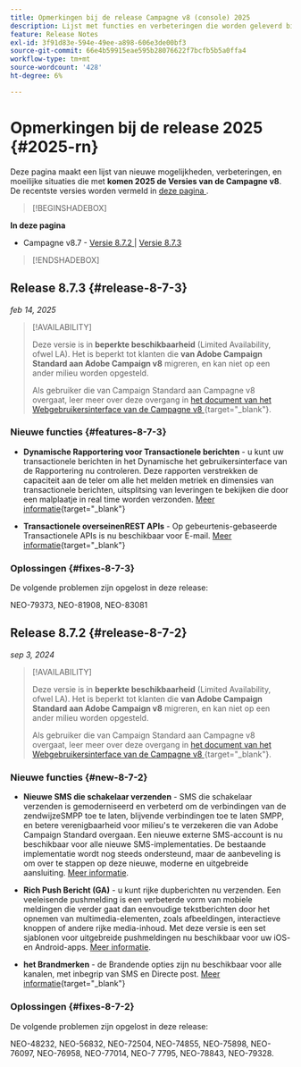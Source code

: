 ```yaml
---
title: Opmerkingen bij de release Campagne v8 (console) 2025
description: Lijst met functies en verbeteringen die worden geleverd bij de 2025-campagne v8-releases
feature: Release Notes
exl-id: 3f91d83e-594e-49ee-a898-606e3de00bf3
source-git-commit: 66e4b59915eae595b28076622f7bcfb5b5a0ffa4
workflow-type: tm+mt
source-wordcount: '428'
ht-degree: 6%

---
```


# Opmerkingen bij de release 2025 {#2025-rn}

Deze pagina maakt een lijst van nieuwe mogelijkheden, verbeteringen, en moeilijke situaties die met **komen 2025 de Versies van de Campagne v8**. De recentste versies worden vermeld in [ deze pagina ](release-notes.md).

>[!BEGINSHADEBOX]

**In deze pagina**

* Campagne v8.7 - [ Versie 8.7.2 ](#release-8-7-2) | [ Versie 8.7.3 ](#release-8-7-3)


>[!ENDSHADEBOX]


## Release 8.7.3 {#release-8-7-3}

_feb 14, 2025_

>[!AVAILABILITY]
>
>Deze versie is in **beperkte beschikbaarheid** (Limited Availability, ofwel LA). Het is beperkt tot klanten die **van Adobe Campaign Standard aan Adobe Campaign v8** migreren, en kan niet op een ander milieu worden opgesteld.
>
>Als gebruiker die van Campaign Standard aan Campagne v8 overgaat, leer meer over deze overgang in [ het document van het Webgebruikersinterface van de Campagne v8 ](https://experienceleague.adobe.com/nl/docs/campaign-web/v8/start/acs-migration){target="_blank"}.

### Nieuwe functies {#features-8-7-3}

* **Dynamische Rapportering voor Transactionele berichten** - u kunt uw transactionele berichten in het Dynamische het gebruikersinterface van de Rapportering nu controleren. Deze rapporten verstrekken de capaciteit aan de teler om alle het melden metriek en dimensies van transactionele berichten, uitsplitsing van leveringen te bekijken die door een malplaatje in real time worden verzonden. [Meer informatie](https://experienceleague.adobe.com/nl/docs/experience-cloud/campaign/reporting/get-started-reporting){target="_blank"}

* **Transactionele overseinenREST APIs** - Op gebeurtenis-gebaseerde Transactionele APIs is nu beschikbaar voor E-mail. [Meer informatie](https://experienceleague.adobe.com/nl/docs/experience-cloud/campaign/apis/managing-transactional-messages){target="_blank"}

### Oplossingen {#fixes-8-7-3}

De volgende problemen zijn opgelost in deze release:

NEO-79373, NEO-81908, NEO-83081

## Release 8.7.2 {#release-8-7-2}

_sep 3, 2024_

>[!AVAILABILITY]
>
>Deze versie is in **beperkte beschikbaarheid** (Limited Availability, ofwel LA). Het is beperkt tot klanten die **van Adobe Campaign Standard aan Adobe Campaign v8** migreren, en kan niet op een ander milieu worden opgesteld.
>
>Als gebruiker die van Campaign Standard aan Campagne v8 overgaat, leer meer over deze overgang in [ het document van het Webgebruikersinterface van de Campagne v8 ](https://experienceleague.adobe.com/nl/docs/campaign-web/v8/start/acs-migration){target="_blank"}.

### Nieuwe functies {#new-8-7-2}

* **Nieuwe SMS die schakelaar verzenden** - SMS die schakelaar verzenden is gemoderniseerd en verbeterd om de verbindingen van de zendwijzeSMPP toe te laten, blijvende verbindingen toe te laten SMPP, en betere verenigbaarheid voor milieu&#39;s te verzekeren die van Adobe Campaign Standard overgaan. Een nieuwe externe SMS-account is nu beschikbaar voor alle nieuwe SMS-implementaties. De bestaande implementatie wordt nog steeds ondersteund, maar de aanbeveling is om over te stappen op deze nieuwe, moderne en uitgebreide aansluiting. [Meer informatie](../send/sms/sms.md).

* **Rich Push Bericht (GA)** - u kunt rijke dupberichten nu verzenden. Een veeleisende pushmelding is een verbeterde vorm van mobiele meldingen die verder gaat dan eenvoudige tekstberichten door het opnemen van multimedia-elementen, zoals afbeeldingen, interactieve knoppen of andere rijke media-inhoud. Met deze versie is een set sjablonen voor uitgebreide pushmeldingen nu beschikbaar voor uw iOS- en Android-apps. [Meer informatie](../send/rich-push-android.md).

* **het Brandmerken** - de Brandende opties zijn nu beschikbaar voor alle kanalen, met inbegrip van SMS en Directe post. [Meer informatie](https://experienceleague.adobe.com/docs/experience-cloud/campaign/branding/branding-gs.html?lang=nl-NL){target="_blank"}

### Oplossingen {#fixes-8-7-2}

De volgende problemen zijn opgelost in deze release:

NEO-48232, NEO-56832, NEO-72504, NEO-74855, NEO-75898, NEO-76097, NEO-76958, NEO-77014, NEO-7 7795, NEO-78843, NEO-79328.

